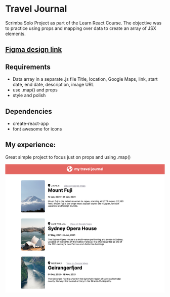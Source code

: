 
# Travel Journal
Scrimba Solo Project as part of the Learn React Course.  The objective was to practice using props and mapping over data to create an array of JSX elements.

## [Figma design link](https://www.figma.com/file/QG4cOExkdbIbhSfWJhs2gs/Travel-Journal?node-id=0%3A1)

## Requirements
- Data array in a separate .js file
        Title, location, Google Maps, link, start date, end date, description, image URL
- use .map() and props
- style and polish

## Dependencies
- create-react-app
- font awesome for icons

## My experience:
Great simple project to focus just on props and using .map()

![finished project](./src/my-travel-journal-screenshot.png)